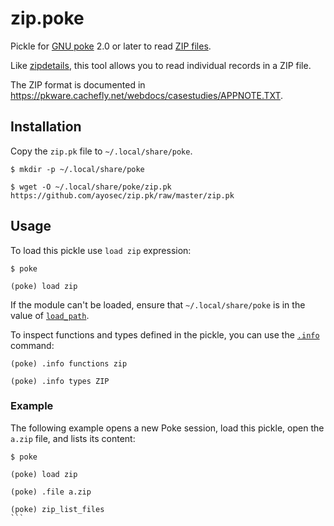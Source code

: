 # zip.poke

Pickle for [GNU poke][poke] 2.0 or later to read [ZIP files][zip].

Like [zipdetails], this tool allows you to read individual records in a ZIP
file.

The ZIP format is documented in <https://pkware.cachefly.net/webdocs/casestudies/APPNOTE.TXT>.

## Installation

Copy the `zip.pk` file to `~/.local/share/poke`.

```console
$ mkdir -p ~/.local/share/poke

$ wget -O ~/.local/share/poke/zip.pk https://github.com/ayosec/zip.pk/raw/master/zip.pk
```

## Usage

To load this pickle use `load zip` expression:

    $ poke

    (poke) load zip

If the module can't be loaded, ensure that  `~/.local/share/poke` is in the
value of [`load_path`][poke-modules].

To inspect functions and types defined in the pickle, you can use the
[`.info`][poke-info] command:

    (poke) .info functions zip

    (poke) .info types ZIP

### Example

The following example opens a new Poke session, load this pickle, open the
`a.zip` file, and lists its content:

    $ poke

    (poke) load zip

    (poke) .file a.zip

    (poke) zip_list_files
    ```



[poke-info]: https://www.jemarch.net/poke-2.3-manual/html_node/info-command.html
[poke-modules]: https://www.jemarch.net/poke-2.3-manual/html_node/Loading-pickles-as-Modules.html
[poke]: https://www.gnu.org/software/poke/
[zip]: https://en.wikipedia.org/wiki/ZIP_(file_format)
[zipdetails]: https://perldoc.perl.org/zipdetails
